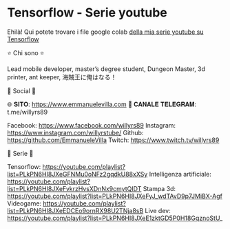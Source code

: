 # Tensorflow - Serie youtube

Ehilà! Qui potete trovare i file google colab [della mia serie youtube su Tensorflow](https://youtube.com/playlist?list=PLkPN6HI8JXeGFNMu0oNFz2gqdkU88xXSy)

⭐️ Chi sono ⭐️

Lead mobile developer, master’s degree student, Dungeon Master, 3d printer, ant keeper, 海賊王に俺はなる！

🔔 Social 🔔

🌐 𝐒𝐈𝐓𝐎: https://www.emmanuelevilla.com
📢 𝐂𝐀𝐍𝐀𝐋𝐄 𝐓𝐄𝐋𝐄𝐆𝐑𝐀𝐌: t.me/willyrs89

Facebook: https://www.facebook.com/willyrs89
Instagram: https://www.instagram.com/willyrstube/
Github: https://github.com/EmmanueleVilla
Twitch: https://www.twitch.tv/willyrs89

🎥 Serie 🎥

Tensorflow: https://youtube.com/playlist?list=PLkPN6HI8JXeGFNMu0oNFz2gqdkU88xXSy
Intelligenza artificiale: https://youtube.com/playlist?list=PLkPN6HI8JXeFvkrzHvsXDnNx9cmytQIDT
Stampa 3d: https://youtube.com/playlist?list=PLkPN6HI8JXeFyJ_wdTAvD9p7JMiBX-Agf
Videogame: https://youtube.com/playlist?list=PLkPN6HI8JXeEDCEo9ornRX98U2TNja8sB
Live dev: https://youtube.com/playlist?list=PLkPN6HI8JXeE1zktGD5P0H18GqznoStU_
